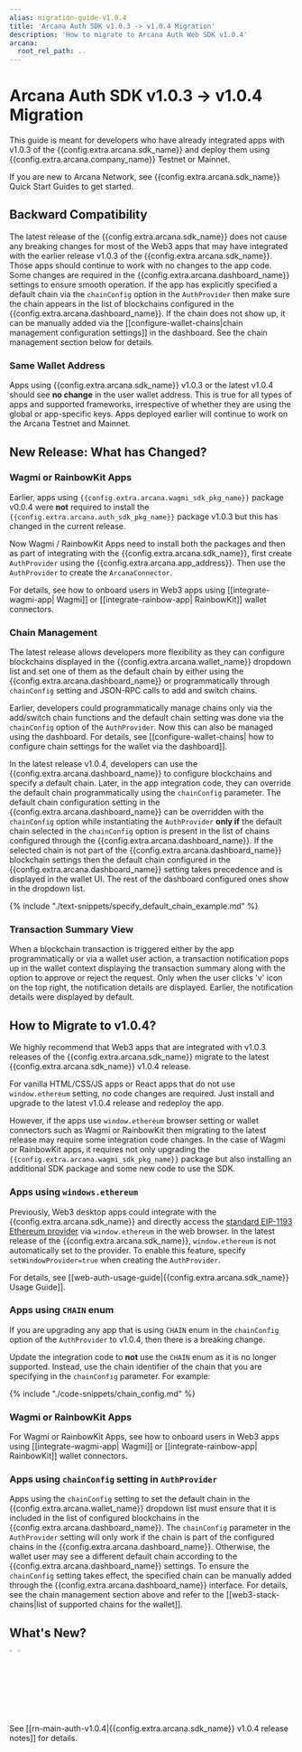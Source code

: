 ```yaml
---
alias: migration-guide-v1.0.4
title: 'Arcana Auth SDK v1.0.3 -> v1.0.4 Migration'
description: 'How to migrate to Arcana Auth Web SDK v1.0.4'
arcana:
  root_rel_path: ..
---
```


# Arcana Auth SDK v1.0.3 -> v1.0.4 Migration

This guide is meant for developers who have already integrated apps with v1.0.3 of the {{config.extra.arcana.sdk_name}} and deploy them using {{config.extra.arcana.company_name}} Testnet or Mainnet. 

If you are new to Arcana Network, see {{config.extra.arcana.sdk_name}} Quick Start Guides to get started.


## Backward Compatibility

The latest release of the {{config.extra.arcana.sdk_name}} does not cause any breaking changes for most of the Web3 apps that may have integrated with the earlier release v1.0.3 of the {{config.extra.arcana.sdk_name}}. Those apps should continue to work with no changes to the app code. Some changes are required in the {{config.extra.arcana.dashboard_name}} settings to ensure smooth operation. If the app has explicitly specified a default chain via the `chainConfig` option in the `AuthProvider` then make sure the chain appears in the list of blockchains configured in the {{config.extra.arcana.dashboard_name}}. If the chain does not show up, it can be manually added via the [[configure-wallet-chains|chain management configuration settings]] in the dashboard. See the chain management section below for details.

### Same Wallet Address

Apps using {{config.extra.arcana.sdk_name}} v1.0.3 or the latest v1.0.4 should see **no change** in the user wallet address. This is true for all types of apps and supported frameworks, irrespective of whether they are using the global or app-specific keys. Apps deployed earlier will continue to work on the Arcana Testnet and Mainnet. 

## New Release: What has Changed?

### Wagmi or RainbowKit Apps

Earlier, apps using `{{config.extra.arcana.wagmi_sdk_pkg_name}}` package v0.0.4 were **not** required to install the `{{config.extra.arcana.auth_sdk_pkg_name}}` package v1.0.3 but this has changed in the current release.

Now Wagmi / RainbowKit Apps need to install both the packages and then as part of integrating with the {{config.extra.arcana.sdk_name}}, first create `AuthProvider` using the {{config.extra.arcana.app_address}}. Then use the `AuthProvider` to create the `ArcanaConnector`. 

For details, see how to onboard users in Web3 apps using [[integrate-wagmi-app| Wagmi]] or [[integrate-rainbow-app| RainbowKit]] wallet connectors.

### Chain Management

The latest release allows developers more flexibility as they can configure blockchains displayed in the {{config.extra.arcana.wallet_name}} dropdown list and set one of them as the default chain by either using the {{config.extra.arcana.dashboard_name}} or programmatically through `chainConfig` setting and JSON-RPC calls to add and switch chains. 

Earlier, developers could programmatically manage chains only via the add/switch chain functions and the default chain setting was done via the `chainConfig` option of the `AuthProvider`. Now this can also be managed using the dashboard. For details, see [[configure-wallet-chains| how to configure chain settings for the wallet via the dashboard]]. 

In the latest release v1.0.4, developers can use the {{config.extra.arcana.dashboard_name}} to configure blockchains and specify a default chain. Later, in the app integration code, they can override the default chain programmatically using the `chainConfig` parameter. The default chain configuration setting in the {{config.extra.arcana.dashboard_name}} can be overridden with the `chainConfig` option while instantiating the `AuthProvider` **only if** the default chain selected in the `chainConfig` option is present in the list of chains configured through the {{config.extra.arcana.dashboard_name}}. If the selected chain is not part of the {{config.extra.arcana.dashboard_name}} blockchain settings then the default chain configured in the {{config.extra.arcana.dashboard_name}} setting takes precedence and is displayed in the wallet UI. The rest of the dashboard configured ones show in the dropdown list.

{% include "./text-snippets/specify_default_chain_example.md" %}

### Transaction Summary View

When a blockchain transaction is triggered either by the app programmatically or via a wallet user action, a transaction notification pops up in the wallet context displaying the transaction summary along with the option to approve or reject the request. Only when the user clicks 'v' icon on the top right, the notification details are displayed. Earlier, the notification details were displayed by default.

## How to Migrate to v1.0.4?

We highly recommend that Web3 apps that are integrated with v1.0.3 releases of the {{config.extra.arcana.sdk_name}} migrate to the latest {{config.extra.arcana.sdk_name}} v1.0.4 release.

For vanilla HTML/CSS/JS apps or React apps that do not use `window.ethereum` setting, no code changes are required. Just install and upgrade to the latest v1.0.4 release and redeploy the app. 

However, if the apps use `window.ethereum` browser setting or wallet connectors such as Wagmi or RainbowKit then migrating to the latest release may require some integration code changes. In the case of Wagmi or RainbowKit apps, it requires not only upgrading the `{{config.extra.arcana.wagmi_sdk_pkg_name}}` package but also installing an additional SDK package and some new code to use the SDK.  

### Apps using `windows.ethereum`

Previously, Web3 desktop apps could integrate with the {{config.extra.arcana.sdk_name}} and directly access the [standard EIP-1193 Ethereum provider](https://eips.ethereum.org/EIPS/eip-1193) via `window.ethereum` in the web browser. In the latest release of the {{config.extra.arcana.sdk_name}}, `window.ethereum` is not automatically set to the provider. To enable this feature, specify `setWindowProvider=true` when creating the `AuthProvider`.
     
For details, see [[web-auth-usage-guide|{{config.extra.arcana.sdk_name}} Usage Guide]].

### Apps using `CHAIN` enum

If you are upgrading any app that is using `CHAIN` enum in the `chainConfig` option of the `AuthProvider` to v1.0.4, then there is a breaking change. 

Update the integration code to **not** use the `CHAIN` enum as it is no longer supported. Instead, use the chain identifier of the chain that you are specifying in the `chainConfig` parameter. For example:

{% include "./code-snippets/chain_config.md" %}

### Wagmi or RainbowKit Apps

For Wagmi or RainbowKit Apps, see how to onboard users in Web3 apps using [[integrate-wagmi-app| Wagmi]] or [[integrate-rainbow-app| RainbowKit]] wallet connectors. 

### Apps using `chainConfig` setting in `AuthProvider`

Apps using the `chainConfig` setting to set the default chain in the {{config.extra.arcana.wallet_name}} dropdown list must ensure that it is included in the list of configured blockchains in the {{config.extra.arcana.dashboard_name}}. The `chainConfig` parameter in the `AuthProvider` setting will only work if the chain is part of the configured chains in the {{config.extra.arcana.dashboard_name}}. Otherwise, the wallet user may see a different default chain according to the {{config.extra.arcana.dashboard_name}} settings. To ensure the `chainConfig` setting takes effect, the specified chain can be manually added through the {{config.extra.arcana.dashboard_name}} interface. For details, see the chain management section above and refer to the [[web3-stack-chains|list of supported chains for the wallet]].

## What's New?

<img src="{{config.extra.arcana.img_dir}}/icon_new_light.{{config.extra.arcana.img_png}}#only-light" alt="New icon" width="3%" /><img src="{{config.extra.arcana.img_dir}}/icon_new_dark.{{config.extra.arcana.img_png}}#only-dark" alt="New icon" width="3%" />

See [[rn-main-auth-v1.0.4|{{config.extra.arcana.sdk_name}} v1.0.4 release notes]] for details.
